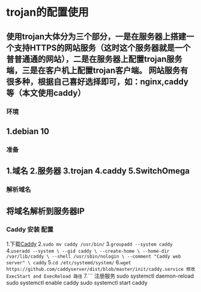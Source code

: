 # trojan的配置使用
  使用trojan大体分为三个部分，一是在服务器上搭建一个支持HTTPS的网站服务（这时这个服务器就是一个普普通通的网站），二是在服务器上配置trojan服务端，三是在客户机上配置trojan客户端。
  网站服务有很多种，根据自己喜好选择即可，如：nginx,caddy等（本文使用caddy）
---

### 环境
  1.debian 10
---

### 准备
  1.域名
  2.服务器
  3.trojan
  4.caddy
  5.SwitchOmega
---

### 解析域名
  将域名解析到服务器IP
---

### Caddy 安装 配置
  1.下载[Caddy](https://github.com/caddyserver/caddy/releases)
  2.`sudo mv caddy /usr/bin/`
  3.`groupadd --system caddy`
  4.``` useradd --system \
	--gid caddy \
	--create-home \
	--home-dir /var/lib/caddy \
	--shell /usr/sbin/nologin \
	--comment "Caddy web server" \
	caddy ```
  5.`cd /etc/systemd/system/`
  6.`wget https://github.com/caddyserver/dist/blob/master/init/caddy.service 修改ExecStart and ExecReload 路径`
  7.``` 注册服务
  	sudo systemctl daemon-reload
  	sudo systemctl enable caddy
  	sudo systemctl start caddy
  ```
  
  
  
